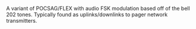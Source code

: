 A variant of POCSAG/FLEX with audio FSK modulation based off of the bell 202 tones. Typically found as uplinks/downlinks to pager network transmitters.